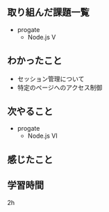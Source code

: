 ## 取り組んだ課題一覧
- progate
  - Node.js Ⅴ
## わかったこと
- セッション管理について
- 特定のページへのアクセス制御
## 次やること
- progate
  - Node.js Ⅵ
## 感じたこと
## 学習時間
2h
